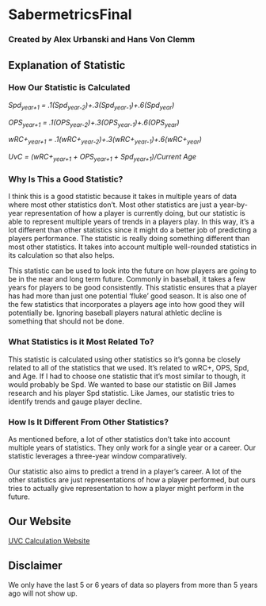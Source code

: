 # SabermetricsFinal
### Created by Alex Urbanski and Hans Von Clemm

## Explanation of Statistic
### How Our Statistic is Calculated
*Spd<sub>year+1</sub> = .1(Spd<sub>year-2</sub>)+.3(Spd<sub>year-1</sub>)+.6(Spd<sub>year</sub>)*

*OPS<sub>year+1</sub> = .1(OPS<sub>year-2</sub>)+.3(OPS<sub>year-1</sub>)+.6(OPS<sub>year</sub>)*

*wRC+<sub>year+1</sub> = .1(wRC+<sub>year-2</sub>)+.3(wRC+<sub>year-1</sub>)+.6(wRC+<sub>year</sub>)*

*UvC = (wRC+<sub>year+1</sub> + OPS<sub>year+1</sub> + Spd<sub>year+1</sub>)/Current Age*


### Why Is This a Good Statistic?
I think this is a good statistic because it takes in multiple years of data where most other statistics don’t. Most other statistics are just a year-by-year representation of how a player is currently doing, but our statistic is able to represent multiple years of trends in a players play. In this way, it’s a lot different than other statistics since it might do a better job of predicting a players performance. The statistic is really doing something different than most other statistics. It takes into account multiple well-rounded statistics in its calculation so that also helps. 


This statistic can be used to look into the future on how players are going to be in the near and long term future. Commonly in baseball, it takes a few years for players to be good consistently. This statistic ensures that a player has had more than just one potential ‘fluke’ good season. It is also one of the few statistics that incorporates a players age into how good they will potentially be. Ignoring baseball players natural athletic decline is something that should not be done. 

### What Statistics is it Most Related To?
This statistic is calculated using other statistics so it’s gonna be closely related to all of the statistics that we used. It’s related to wRC+, OPS, Spd, and Age. If I had to choose one statistic that it’s most similar to though, it would probably be Spd. We wanted to base our statistic on Bill James research and his player Spd statistic. Like James, our statistic tries to identify trends and gauge player decline. 

### How Is It Different From Other Statistics?
As mentioned before, a lot of other statistics don’t take into account multiple years of statistics. They only work for a single year or a career. Our statistic leverages a three-year window comparatively. 


Our statistic also aims to predict a trend in a player’s career. A lot of the other statistics are just representations of how a player performed, but ours tries to actually give representation to how a player might perform in the future. 


## Our Website
[UVC Calculation Website](https://sabermetrics-final.herokuapp.com)

## Disclaimer
We only have the last 5 or 6 years of data so players from more than 5 years ago will not show up. 
